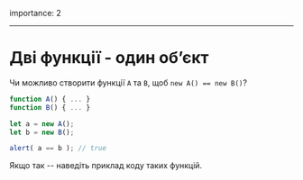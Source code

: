 importance: 2

---

# Дві функції - один об’єкт

Чи можливо створити функції `A` та `B`, щоб `new A() == new B()`?

```js no-beautify
function A() { ... }
function B() { ... }

let a = new A();
let b = new B();

alert( a == b ); // true
```

Якщо так -- наведіть приклад коду таких функцій.
